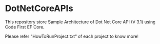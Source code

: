 # DotNetCoreAPIs
This repository store Sample Architecture of Dot Net Core API (V 3.1) using Code First EF Core.


Please refer "HowToRunProject.txt" of each project to know more!   



